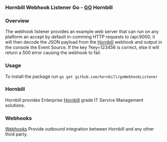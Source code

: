 ### Hornbill Webhook Listener Go - [GO](https://golang.org/) Hornbill

### Overview
The webhook listener provides an example web server that can run on any platform an accept by default in-comming HTTP requests to /api:9000, it will then decode the JSON payload from the [Hornbill](https://www.hornbill.com/) webhook and output in the console the Event Source. If the key ?key=123456 is correct, else it will return a 500 error causing the webhook to fail.

### Usage
To install the package run `go get github.com/hornbill/goWebhookListener`

### Hornbill
Hornbill provides Enterprise [Hornbill](https://www.hornbill.com/) grade IT Service Management solutions.

### Webhooks
[Webhooks](https://wiki.hornbill.com/index.php/Webhooks) Provide outbound integration between Hornbill and any other third party.
